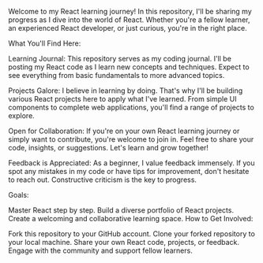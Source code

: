
Welcome to my React learning journey! In this repository, I'll be sharing my progress as I dive into the world of React. Whether you're a fellow learner, an experienced React developer, or just curious, you're in the right place.

What You'll Find Here:

Learning Journal: This repository serves as my coding journal. I'll be posting my React code as I learn new concepts and techniques. Expect to see everything from basic fundamentals to more advanced topics.

Projects Galore: I believe in learning by doing. That's why I'll be building various React projects here to apply what I've learned. From simple UI components to complete web applications, you'll find a range of projects to explore.

Open for Collaboration: If you're on your own React learning journey or simply want to contribute, you're welcome to join in. Feel free to share your code, insights, or suggestions. Let's learn and grow together!

Feedback is Appreciated: As a beginner, I value feedback immensely. If you spot any mistakes in my code or have tips for improvement, don't hesitate to reach out. Constructive criticism is the key to progress.

Goals:

Master React step by step.
Build a diverse portfolio of React projects.
Create a welcoming and collaborative learning space.
How to Get Involved:

Fork this repository to your GitHub account.
Clone your forked repository to your local machine.
Share your own React code, projects, or feedback.
Engage with the community and support fellow learners.

